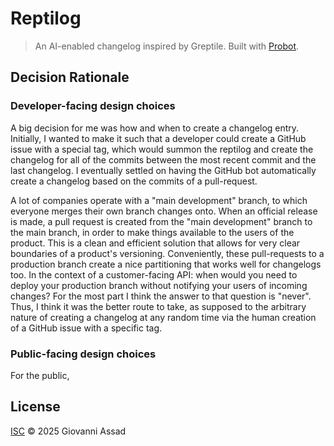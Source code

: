 # Reptilog

> An AI-enabled changelog inspired by Greptile. Built with [Probot](https://github.com/probot/probot).

## Decision Rationale
### Developer-facing design choices

A big decision for me was how and when to create a changelog entry. Initially, I wanted to make it such that a developer could create a GitHub issue with a special tag, which would summon the reptilog and create the changelog for all of the commits between the most recent commit and the last changelog. I eventually settled on having the GitHub bot automatically create a changelog based on the commits of a pull-request. 

A lot of companies operate with a "main development" branch, to which everyone merges their own branch changes onto. When an official release is made, a pull request is created from the "main development" branch to the main branch, in order to make things available to the users of the product. This is a clean and efficient solution that allows for very clear boundaries of a product's versioning. Conveniently, these pull-requests to a production branch create a nice partitioning that works well for changelogs too. In the context of a customer-facing API: when would you need to deploy your production branch without notifying your users of incoming changes? For the most part I think the answer to that question is "never". Thus, I think it was the better route to take, as supposed to the arbitrary nature of creating a changelog at any random time via the human creation of a GitHub issue with a specific tag.

### Public-facing design choices
For the public, 

## License

[ISC](LICENSE) © 2025 Giovanni Assad
